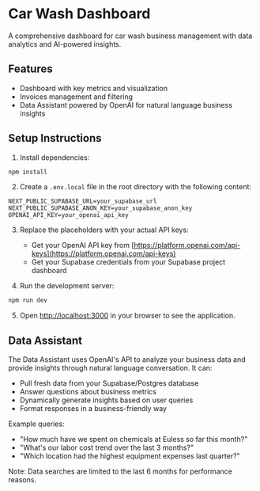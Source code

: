 # Car Wash Dashboard

A comprehensive dashboard for car wash business management with data analytics and AI-powered insights.

## Features

- Dashboard with key metrics and visualization
- Invoices management and filtering
- Data Assistant powered by OpenAI for natural language business insights

## Setup Instructions

1. Install dependencies:
```bash
npm install
```

2. Create a `.env.local` file in the root directory with the following content:
```
NEXT_PUBLIC_SUPABASE_URL=your_supabase_url
NEXT_PUBLIC_SUPABASE_ANON_KEY=your_supabase_anon_key
OPENAI_API_KEY=your_openai_api_key
```

3. Replace the placeholders with your actual API keys:
   - Get your OpenAI API key from [https://platform.openai.com/api-keys](https://platform.openai.com/api-keys)
   - Get your Supabase credentials from your Supabase project dashboard

4. Run the development server:
```bash
npm run dev
```

5. Open [http://localhost:3000](http://localhost:3000) in your browser to see the application.

## Data Assistant

The Data Assistant uses OpenAI's API to analyze your business data and provide insights through natural language conversation. It can:

- Pull fresh data from your Supabase/Postgres database
- Answer questions about business metrics
- Dynamically generate insights based on user queries
- Format responses in a business-friendly way

Example queries:
- "How much have we spent on chemicals at Euless so far this month?"
- "What's our labor cost trend over the last 3 months?"
- "Which location had the highest equipment expenses last quarter?"

Note: Data searches are limited to the last 6 months for performance reasons.
